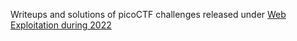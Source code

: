 Writeups and solutions of picoCTF challenges released under [Web Exploitation during 2022](https://play.picoctf.org/practice?category=1&originalEvent=70&page=1&retired=0&search=cookie&solved=0)
